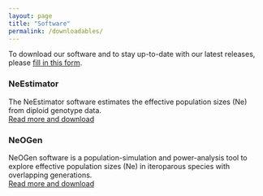 ```yaml
---
layout: page
title: "Software"
permalink: /downloadables/
---
```

 
To download our software and to stay up-to-date with our latest releases, please [fill in this form](https://forms.gle/nAG8pxqjkFKiUfgY7).  
  
### NeEstimator
The NeEstimator software estimates the effective population sizes (Ne) from diploid genotype data.  
[Read more and download](resources-neestimator.md)  
  
### NeOGen
NeOGen software is a population-simulation and power-analysis tool to explore effective population sizes (Ne) in iteroparous species with overlapping generations.  
[Read more and download](resources-neogen.md)